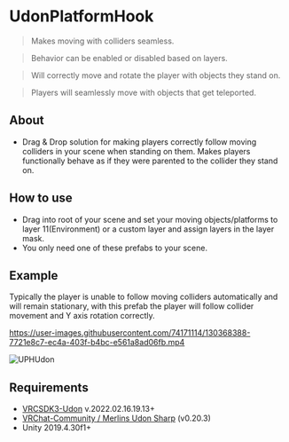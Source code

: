 



# UdonPlatformHook

> Makes moving with colliders seamless.

> Behavior can be enabled or disabled based on layers.

> Will correctly move and rotate the player with objects they stand on.

> Players will seamlessly move with objects that get teleported.
 
## About
* Drag & Drop solution for making players correctly follow moving colliders in your scene when standing on them. Makes players functionally behave as if they were parented to the collider they stand on.
## How to use
* Drag into root of your scene and set your moving objects/platforms to layer 11(Environment) or a custom layer and assign layers in the layer mask.
* You only need one of these prefabs to your scene.

## Example
Typically the player is unable to follow moving colliders automatically and will remain stationary, with this prefab the player will follow collider movement and Y axis rotation correctly.

https://user-images.githubusercontent.com/74171114/130368388-7721e8c7-ec4a-403f-b4bc-e561a8ad06fb.mp4

![UPHUdon](https://user-images.githubusercontent.com/74171114/165277190-5be33308-f2f3-43b6-a14c-c1dc019797b1.png)

## Requirements
 
 * [VRCSDK3-Udon](https://vrchat.com/home/download) v.2022.02.16.19.13+
 * [VRChat-Community / Merlins Udon Sharp](https://github.com/vrchat-community/UdonSharp) (v0.20.3)
 * Unity 2019.4.30f1+

